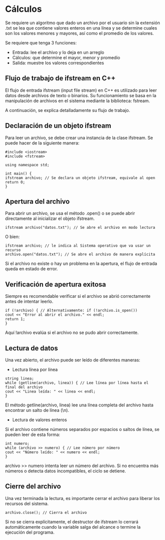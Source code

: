 # Cálculos
Se requiere un algoritmo que dado un archivo por el usuario sin la extensión .txt se lea que contiene valores enteros en una línea y se determine cuales son los valores menores y mayores, así como el promedio de los valores.

Se requiere que tenga 3 funciones:
- Entrada: lee el archivo y lo deja en un arreglo
- Cálculos: que determine el mayor, menor y promedio
- Salida: muestre los valores correspondientes

## Flujo de trabajo de ifstream en C++
El flujo de entrada ifstream (input file stream) en C++ es utilizado para leer datos desde archivos de texto o binarios. Su funcionamiento se basa en la manipulación de archivos en el sistema mediante la biblioteca: fstream.

A continuación, se explica detalladamente su flujo de trabajo.

## Declaración de un objeto ifstream
Para leer un archivo, se debe crear una instancia de la clase ifstream. Se puede hacer de la siguiente manera:

```
#include <iostream>
#include <fstream>

using namespace std;

int main() {
ifstream archivo; // Se declara un objeto ifstream, equivale al open
return 0;
}
```

## Apertura del archivo
Para abrir un archivo, se usa el método .open() o se puede abrir directamente al inicializar el objeto ifstream.
```
ifstream archivo("datos.txt"); // Se abre el archivo en modo lectura
```
O bien:
```
ifstream archivo; // le indica al Sistema operativo que va usar un recurso
archivo.open("datos.txt"); // Se abre el archivo de manera explícita
```
Si el archivo no existe o hay un problema en la apertura, el flujo de entrada queda en estado de error.

## Verificación de apertura exitosa
Siempre es recomendable verificar si el archivo se abrió correctamente antes de intentar leerlo.
```
if (!archivo) { // Alternativamente: if (!archivo.is_open())
cout << "Error al abrir el archivo." << endl;
return 1;
}
```
Aquí !archivo evalúa si el archivo no se pudo abrir correctamente.

## Lectura de datos
Una vez abierto, el archivo puede ser leído de diferentes maneras:
- Lectura línea por línea
```
string linea;
while (getline(archivo, linea)) { // Lee línea por línea hasta el final del archivo
cout << "Linea leída: " << linea << endl;
}
```
El método getline(archivo, linea) lee una línea completa del archivo
hasta encontrar un salto de línea (\n).
- Lectura de valores enteros

Si el archivo contiene números separados por espacios o saltos de línea, se pueden leer de esta forma:
```
int numero;
while (archivo >> numero) { // Lee número por número
cout << "Número leído: " << numero << endl;
}
```
archivo >> numero intenta leer un número del archivo.
Si no encuentra más números o detecta datos incompatibles, el ciclo se detiene.

## Cierre del archivo
Una vez terminada la lectura, es importante cerrar el archivo para liberar los recursos del sistema.
```
archivo.close(); // Cierra el archivo
```
Si no se cierra explícitamente, el destructor de ifstream lo cerrará automáticamente cuando la variable salga del alcance o termine la ejecución del programa.
